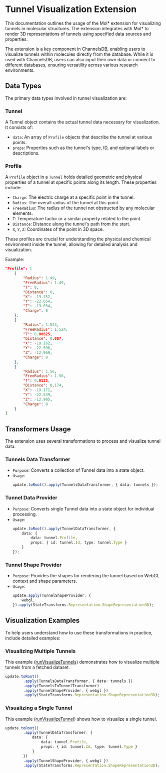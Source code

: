 # Tunnel Visualization Extension
This documentation outlines the usage of the Mol* extension for visualizing tunnels in molecular structures. The extension integrates with Mol* to render 3D representations of tunnels using specified data sources and properties.

The extension is a key component in ChannelsDB, enabling users to visualize tunnels within molecules directly from the database. While it is used with ChannelsDB, users can also input their own data or connect to different databases, ensuring versatility across various research environments.

## Data Types
The primary data types involved in tunnel visualization are:

### Tunnel
A Tunnel object contains the actual tunnel data necessary for visualization. It consists of:

- `data`: An array of `Profile` objects that describe the tunnel at various points.
- `props`: Properties such as the tunnel's type, ID, and optional labels or descriptions.

### Profile
A `Profile` object in a `Tunnel` holds detailed geometric and physical properties of a tunnel at specific points along its length. These properties include:

- `Charge`: The electric charge at a specific point in the tunnel.
- `Radius`: The overall radius of the tunnel at this point.
- `FreeRadius`: The radius of the tunnel not obstructed by any molecular elements.
- `T`: Temperature factor or a similar property related to the point.
- `Distance`: Distance along the tunnel's path from the start.
- `X`, `Y`, `Z`: Coordinates of the point in 3D space.

These profiles are crucial for understanding the physical and chemical environment inside the tunnel, allowing for detailed analysis and visualization.

Example:
```json
"Profile": [
    {
        "Radius": 1.49,
        "FreeRadius": 1.49,
        "T": 0,
        "Distance": 0,
        "X": -19.152,
        "Y": -22.654,
        "Z": -13.034,
        "Charge": 0
    },
    {
        "Radius": 1.524,
        "FreeRadius": 1.524,
        "T": 0.00625,
        "Distance": 0.087,
        "X": -19.162,
        "Y": -22.596,
        "Z": -12.969,
        "Charge": 0
    },
    {
        "Radius": 1.56,
        "FreeRadius": 1.56,
        "T": 0.0125,
        "Distance": 0.174,
        "X": -19.171,
        "Y": -22.539,
        "Z": -12.905,
        "Charge": 0
    }
]
```
## Transformers Usage
The extension uses several transformations to process and visualize tunnel data:

### Tunnels Data Transformer
- `Purpose`: Converts a collection of Tunnel data into a state object.
- `Usage`:
    ```typescript
    update.toRoot().apply(TunnelsDataTransformer, { data: tunnels });
    ```

### Tunnel Data Provider
- `Purpose`: Converts single Tunnel data into a state object for individual processing.
- `Usage`:
    ```typescript
    update.toRoot().apply(TunnelDataTransformer, { 
        data: { 
            data: tunnel.Profile, 
            props: { id: tunnel.Id, type: tunnel.Type } 
        } 
    });
    ```

### Tunnel Shape Provider
- `Purpose`: Provides the shapes for rendering the tunnel based on WebGL context and shape parameters.
- `Usage`:
    ```typescript
    update.apply(TunnelShapeProvider, {
        webgl,
    }).apply(StateTransforms.Representation.ShapeRepresentation3D);
    ```

## Visualization Examples
To help users understand how to use these transformations in practice, include detailed examples:

### Visualizing Multiple Tunnels
This example ([runVisualizeTunnels](../../../src/extensions/sb-ncbr/tunnels/examples.ts#L19)) demonstrates how to visualize multiple tunnels from a fetched dataset.
```typescript
update.toRoot()
        .apply(TunnelsDataTransformer, { data: tunnels })
        .apply(TunnelsToTunnelTransformer)
        .apply(TunnelShapeProvider, { webgl })
        .apply(StateTransforms.Representation.ShapeRepresentation3D);
```

### Visualizing a Single Tunnel
This example ([runVisualizeTunnel](../../../src/extensions/sb-ncbr/tunnels/examples.ts#L46)) shows how to visualize a single tunnel.
```typescript
update.toRoot()
        .apply(TunnelDataTransformer, { 
            data: { 
                data: tunnel.Profile,
                props: { id: tunnel.Id, type: tunnel.Type }
            }
        })
        .apply(TunnelShapeProvider, { webgl })
        .apply(StateTransforms.Representation.ShapeRepresentation3D);
```
